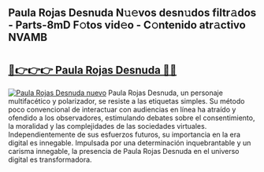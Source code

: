 ## Paula Rojas Desnuda N𝚞𝚎vos desn𝚞dos filtr𝚊dos - Parts-8mD F𝚘tos vid𝚎o - C𝚘ntenido atr𝚊ctivo NVAMB

# <h2><a href="http://mb1xfyf.tromn.icu/?c=Paula+Rojas+Desnuda">🔗👉👉👉 Paula Rojas Desnuda 🔗🔗</a></h2>

[![Paula Rojas Desnuda nuevo](https://i.imgur.com/pEAQMta.gif)](http://mb1xfyf.tromn.icu/?c=Paula+Rojas+Desnuda)
Paula Rojas Desnuda, un personaje multifacético y polarizador, se resiste a las etiquetas simples. Su método poco convencional de interactuar con audiencias en línea ha atraído y ofendido a los observadores, estimulando debates sobre el consentimiento, la moralidad y las complejidades de las sociedades virtuales. Independientemente de sus esfuerzos futuros, su importancia en la era digital es innegable. Impulsada por una determinación inquebrantable y un carisma innegable, la presencia de Paula Rojas Desnuda en el universo digital es transformadora.
